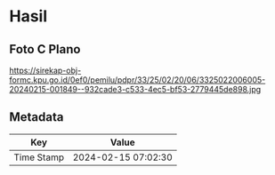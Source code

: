 # Hasil

## Foto C Plano

https://sirekap-obj-formc.kpu.go.id/0ef0/pemilu/pdpr/33/25/02/20/06/3325022006005-20240215-001849--932cade3-c533-4ec5-bf53-2779445de898.jpg


## Metadata

| Key        | Value               |
| ---------- | ------------------- |
| Time Stamp | 2024-02-15 07:02:30 |



